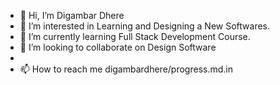 - 👋 Hi, I’m Digambar Dhere
- 👀 I’m interested in Learning and Designing a New Softwares.
- 🌱 I’m currently learning Full Stack Development Course.
- 💞️ I’m looking to collaborate on Design Software
- 
- 📫 How to reach me digambardhere/progress.md.in

<!---
digambardhere/digambardhere is a ✨ special ✨ repository because its `README.md` (this file) appears on your GitHub profile.
You can click the Preview link to take a look at y
our changes.
--->





